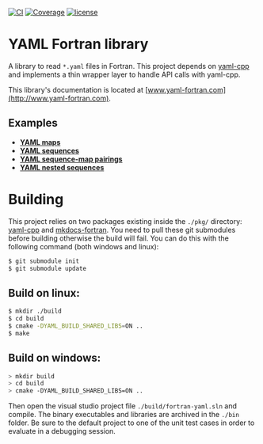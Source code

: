 [![CI](https://github.com/mmasciol/yaml-fortran/workflows/CI/badge.svg?event=push)](https://github.com/mmasciol/yaml-fortran/actions?query=event%3Apush+branch%3Amain+workflow%3ACI)
[![Coverage](https://codecov.io/gh/mmasciol/yaml-fortran/branch/main/graphs/badge.svg?token=RUQZ7NY0FU)](https://codecov.io/gh/mmasciol/yaml-fortran)
[![license](https://img.shields.io/github/license/mmasciol/map-plus-plus.svg)](https://github.com/mmasciol/yaml-fortran/blob/main/LICENSE)

# YAML Fortran library

A library to read `*.yaml` files in Fortran.
This project depends on [yaml-cpp](https://github.com/jbeder/yaml-cpp) and implements a thin wrapper layer to handle API calls with yaml-cpp.

This library's documentation is located at [www.yaml-fortran.com](http://www.yaml-fortran.com).

## Examples
- [**YAML maps**](./test/test-map.f90)
- [**YAML sequences**](./test/test-sequence.f90)
- [**YAML sequence-map pairings**](./test/test-sequence-map-pair.f90)
- [**YAML nested sequences**](./test/test-sequence-nest.f90)

# Building

This project relies on two packages existing inside the `./pkg/` directory: [yaml-cpp](https://github.com/jbeder/yaml-cpp) and [mkdocs-fortran](https://github.com/mmasciol/mkdocs-fortran). You need to pull these git submodules before building otherwise the build will fail. You can do this with the following command (both windows and linux): 

```bash
$ git submodule init
$ git submodule update
```

## Build on linux:

```bash
$ mkdir ./build
$ cd build
$ cmake -DYAML_BUILD_SHARED_LIBS=ON ..
$ make
```

## Build on windows:

```bash
> mkdir build
> cd build
> cmake -DYAML_BUILD_SHARED_LIBS=ON ..
```

Then open the visual studio project file `./build/fortran-yaml.sln` and compile.
The binary executables and libraries are archived in the `./bin` folder.
Be sure to the default project to one of the unit test cases in order to evaluate in a debugging session.
